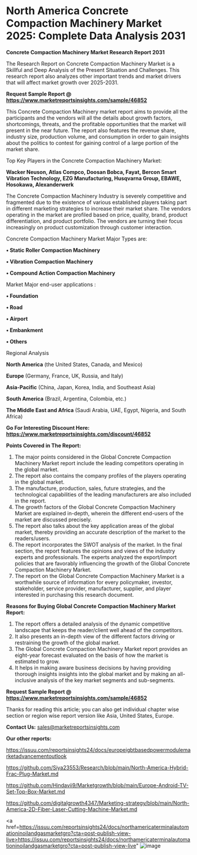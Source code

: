# North America Concrete Compaction Machinery Market 2025: Complete Data Analysis 2031

<strong>Concrete Compaction Machinery Market Research Report 2031</strong>

The Research Report on Concrete Compaction Machinery Market is a Skillful and Deep Analysis of the Present Situation and Challenges. This research report also analyzes other important trends and market drivers that will affect market growth over 2025-2031.

<strong>Request Sample Report @ <a href=https://www.marketreportsinsights.com/sample/46852>https://www.marketreportsinsights.com/sample/46852</a></strong>

This Concrete Compaction Machinery market report aims to provide all the participants and the vendors will all the details about growth factors, shortcomings, threats, and the profitable opportunities that the market will present in the near future. The report also features the revenue share, industry size, production volume, and consumption in order to gain insights about the politics to contest for gaining control of a large portion of the market share.

Top Key Players in the Concrete Compaction Machinery Market:

<strong>Wacker Neuson, Atlas Compco, Doosan Bobca, Fayat, Bercon Smart Vibration Technology, EZG Manufacturing, Husqvarna Group, EBAWE, Hosokawa, Alexanderwerk</strong>

The Concrete Compaction Machinery Industry is severely competitive and fragmented due to the existence of various established players taking part in different marketing strategies to increase their market share. The vendors operating in the market are profiled based on price, quality, brand, product differentiation, and product portfolio. The vendors are turning their focus increasingly on product customization through customer interaction.

Concrete Compaction Machinery Market Major Types are:

<strong>•  Static Roller Compaction Machinery

•  Vibration Compaction Machinery

•  Compound Action Compaction Machinery</strong>

Market Major end-user applications :

<strong>•  Foundation

•  Road

•  Airport

•  Embankment

•  Others</strong>

Regional Analysis

</u><strong><b>North America</b></strong> (the United States, Canada, and Mexico)

<strong><b>Europe </b></strong>(Germany, France, UK, Russia, and Italy)

<strong><b>Asia-Pacific</b></strong> (China, Japan, Korea, India, and Southeast Asia)

<strong><b>South America</b></strong> (Brazil, Argentina, Colombia, etc.)

<strong><b>The Middle East and Africa</b></strong> (Saudi Arabia, UAE, Egypt, Nigeria, and South Africa)

<strong>Go For Interesting Discount Here: <a href=https://www.marketreportsinsights.com/discount/46852>https://www.marketreportsinsights.com/discount/46852</a></strong>

<strong>Points Covered in The Report:</strong>
<ol>
  <li>The major points considered in the Global Concrete Compaction Machinery Market report include the leading competitors operating in the global market.</li>
  <li>The report also contains the company profiles of the players operating in the global market.</li>
  <li>The manufacture, production, sales, future strategies, and the technological capabilities of the leading manufacturers are also included in the report.</li>
  <li>The growth factors of the Global Concrete Compaction Machinery Market are explained in-depth, wherein the different end-users of the market are discussed precisely.</li>
  <li>The report also talks about the key application areas of the global market, thereby providing an accurate description of the market to the readers/users.</li>
  <li>The report incorporates the SWOT analysis of the market. In the final section, the report features the opinions and views of the industry experts and professionals. The experts analyzed the export/import policies that are favorably influencing the growth of the Global Concrete Compaction Machinery Market.</li>
  <li>The report on the Global Concrete Compaction Machinery Market is a worthwhile source of information for every policymaker, investor, stakeholder, service provider, manufacturer, supplier, and player interested in purchasing this research document.</li>
</ol>
<strong>Reasons for Buying Global Concrete Compaction Machinery Market Report:</strong>

<ol>
  <li>The report offers a detailed analysis of the dynamic competitive landscape that keeps the reader/client well ahead of the competitors.</li>
  <li>It also presents an in-depth view of the different factors driving or restraining the growth of the global market.</li>
  <li>The Global Concrete Compaction Machinery Market report provides an eight-year forecast evaluated on the basis of how the market is estimated to grow.</li>
  <li>It helps in making aware business decisions by having providing thorough insights insights into the global market and by making an all-inclusive analysis of the key market segments and sub-segments.</li>
</ol>
<strong>Request Sample Report @ <a href=https://www.marketreportsinsights.com/sample/46852>https://www.marketreportsinsights.com/sample/46852</a></strong>


Thanks for reading this article; you can also get individual chapter wise section or region wise report version like Asia, United States, Europe.

<strong>Contact Us:</strong>
sales@marketreportsinsights.com

<strong>Our other reports:</strong>

<a href=https://issuu.com/reportsinsights24/docs/europeigbtbasedpowermodulemarketadvancementoutlook>https://issuu.com/reportsinsights24/docs/europeigbtbasedpowermodulemarketadvancementoutlook</a>

<a href=https://github.com/Siya23553/Research/blob/main/North-America-Hybrid-Frac-Plug-Market.md>https://github.com/Siya23553/Research/blob/main/North-America-Hybrid-Frac-Plug-Market.md</a>

<a href=https://github.com/Hindavii9/Marketgrowth/blob/main/Europe-Android-TV-Set-Top-Box-Market.md>https://github.com/Hindavii9/Marketgrowth/blob/main/Europe-Android-TV-Set-Top-Box-Market.md</a>

<a href=https://github.com/digitalgrowth4347/Marketing-strategy/blob/main/North-America-2D-Fiber-Laser-Cutting-Machine-Market.md>https://github.com/digitalgrowth4347/Marketing-strategy/blob/main/North-America-2D-Fiber-Laser-Cutting-Machine-Market.md</a>

<a href=https://issuu.com/reportsinsights24/docs/northamericaterminalautomationinoilandgasmarketgro?cta=post-publish-view-live>https://issuu.com/reportsinsights24/docs/northamericaterminalautomationinoilandgasmarketgro?cta=post-publish-view-live</a>"
![image](https://github.com/user-attachments/assets/c6b9503d-37f6-46cd-af97-b33301697313)
